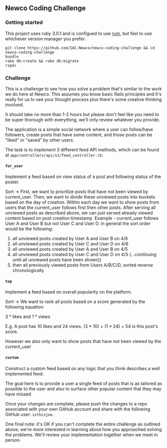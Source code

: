 ## Newco Coding Challenge

### Getting started
This project uses ruby 3.0.1 and is configued to use [rvm](https://rvm.io), but feel to use whichever version manager you prefer.
```
git clone https://github.com/IAC-Newco/newco-coding-challenge && cd newco-coding-challenge
bundle
rake db:create && rake db:migrate
rspec
```

### Challenge

This is a challenge to see how you solve a problem that's similar to the work we do here at Newco. This assumes you know basic Rails principles and it's really for us to see your thought process plus there's some creative thinking involved. 

It should take no more than 1-2 hours but please don't feel like you need to be super thorough with everything, we'll only review whatever you provide.

The application is a simple social network where a user can follow/have followers, create posts that have some content, and those posts can be "liked" or "saved" by other users. 

The task is to implement 3 different feed API methods, which can be found at `app/controllers/api/v1/feed_controller.rb`:

#### `for_user`

Implement a feed based on view status of a post and following status of the poster.

Sort -> First, we want to prioritize posts that have not been viewed by current_user. Then, we want to divide these unviewed posts into buckets based on the day of creation. Within each day we want to show posts from users that the current_user follows first then other posts. After serving all unviewed posts as described above, we can just served already viewed content based on post creation timestamp
​
Example - current_user follows User A and User B but not User C and User D. in general the sort order would be the following:
1. all unviewed posts created by User A and User B on 4/6
2. all unviewed posts created by User C and User D on 4/6
3. all unviewed posts created by User A and User B on 4/5
4. all unviewed posts created by User C and User D on 4/5 (...continuing until all unviewed posts have been shown))
5. then all previously viewed posts from Users A/B/C/D, sorted reverse chronologically

#### `top`

Implement a feed based on overall popularity on the platform.

Sort -> We want to rank all posts based on a score generated by the following equation:

3 * likes and 1 * views

E.g. A post has 10 likes and 24 views. (3 * 10) + (1 * 24) = 54 is this post's score.

However we also only want to show posts that have not been viewed by the current_user

#### `custom`

Construct a custom feed based on any logic that you think describes a well implemented feed.

The goal here is to provide a user a single feed of posts that is as tailored as possible to the user and also to surface other popular content that they may have missed

Once your changes are complete, please push the changes to a repo associated with your own GitHub account and share with the following GitHub user: `isthisjoe`.

One final note: it's OK if you can't complete the entire challenge as outlined above; we're more interested in learning about how you approached solving the problems. We'll review your implementation together when we meet in person.
